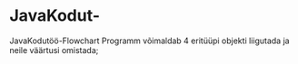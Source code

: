 # JavaKodut-
JavaKodutöö-Flowchart
Programm võimaldab 4 eritüüpi objekti liigutada ja neile väärtusi omistada;

